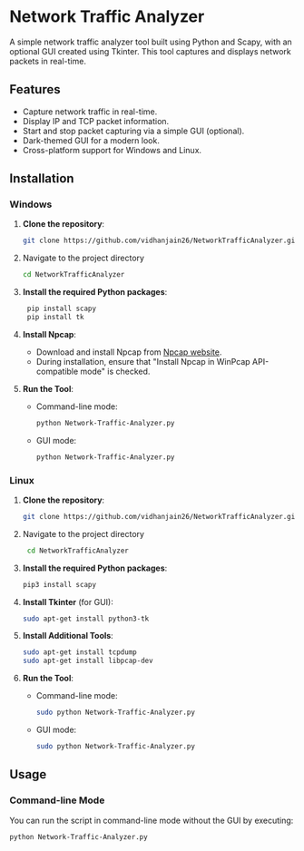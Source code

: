 # Network Traffic Analyzer

A simple network traffic analyzer tool built using Python and Scapy, with an optional GUI created using Tkinter. This tool captures and displays network packets in real-time.

## Features

- Capture network traffic in real-time.
- Display IP and TCP packet information.
- Start and stop packet capturing via a simple GUI (optional).
- Dark-themed GUI for a modern look.
- Cross-platform support for Windows and Linux.

## Installation

### **Windows**

1. **Clone the repository**:

    ```bash
    git clone https://github.com/vidhanjain26/NetworkTrafficAnalyzer.git
    
2. Navigate to the project directory
    ```sh
    cd NetworkTrafficAnalyzer

3. **Install the required Python packages**:

   ```sh
    pip install scapy 
    pip install tk

4. **Install Npcap**:
   
   - Download and install Npcap from [Npcap website](https://nmap.org/npcap/#download).
   - During installation, ensure that "Install Npcap in WinPcap API-compatible mode" is checked.

5. **Run the Tool**:

    - Command-line mode:
      ```bash
      python Network-Traffic-Analyzer.py
      ```

    - GUI mode:
      ```bash
      python Network-Traffic-Analyzer.py
      ```

### **Linux**

1. **Clone the repository**:

    ```bash
    git clone https://github.com/vidhanjain26/NetworkTrafficAnalyzer.git
2. Navigate to the project directory
   ```sh
    cd NetworkTrafficAnalyzer
    ```

3. **Install the required Python packages**:

    ```bash
    pip3 install scapy
    ```

4. **Install Tkinter** (for GUI):

    ```bash
    sudo apt-get install python3-tk
    ```

5. **Install Additional Tools**:

    ```bash
    sudo apt-get install tcpdump
    sudo apt-get install libpcap-dev
    ```

6. **Run the Tool**:

    - Command-line mode:
      ```bash
      sudo python Network-Traffic-Analyzer.py
      ```

    - GUI mode:
      ```bash
      sudo python Network-Traffic-Analyzer.py
      ```

## Usage

### **Command-line Mode**

You can run the script in command-line mode without the GUI by executing:

```bash
python Network-Traffic-Analyzer.py

